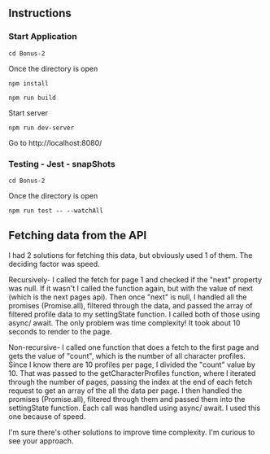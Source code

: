## Instructions

### Start Application

```
cd Bonus-2
```

Once the directory is open

```
npm install
```

```
npm run build
```

Start server
```
npm run dev-server
```

Go to http://localhost:8080/

### Testing - Jest - snapShots

```
cd Bonus-2
```

Once the directory is open

```
npm run test -- --watchAll
```

## Fetching data from the API

I had 2 solutions for fetching this data, but obviously used 1 of them. The deciding factor was speed.

Recursively- I called the fetch for page 1 and checked if the "next" property was null. If it wasn't I called the function again, but with the value of next (which is the next pages api). Then once "next" is null, I handled all the promises (Promise.all), filtered through the data, and passed the array of filtered profile data to my settingState function. I called both of those using async/ await. The only problem was time complexity! It took about 10 seconds to render to the page. 

Non-recursive- I called one function that does a fetch to the first page and gets the value of "count", which is the number of all character profiles. Since I know there are 10 profiles per page, I divided the "count" value by 10. That was passed to the getCharacterProfiles function, where I iterated through the number of pages, passing the index at the end of each fetch request to get an array of the all the data per page. I then handled the promises (Promise.all), filtered through them and passed them into the settingState function. Each call was handled using async/ await. I used this one because of speed.

I'm sure there's other solutions to improve time complexity. I'm curious to see your approach.


